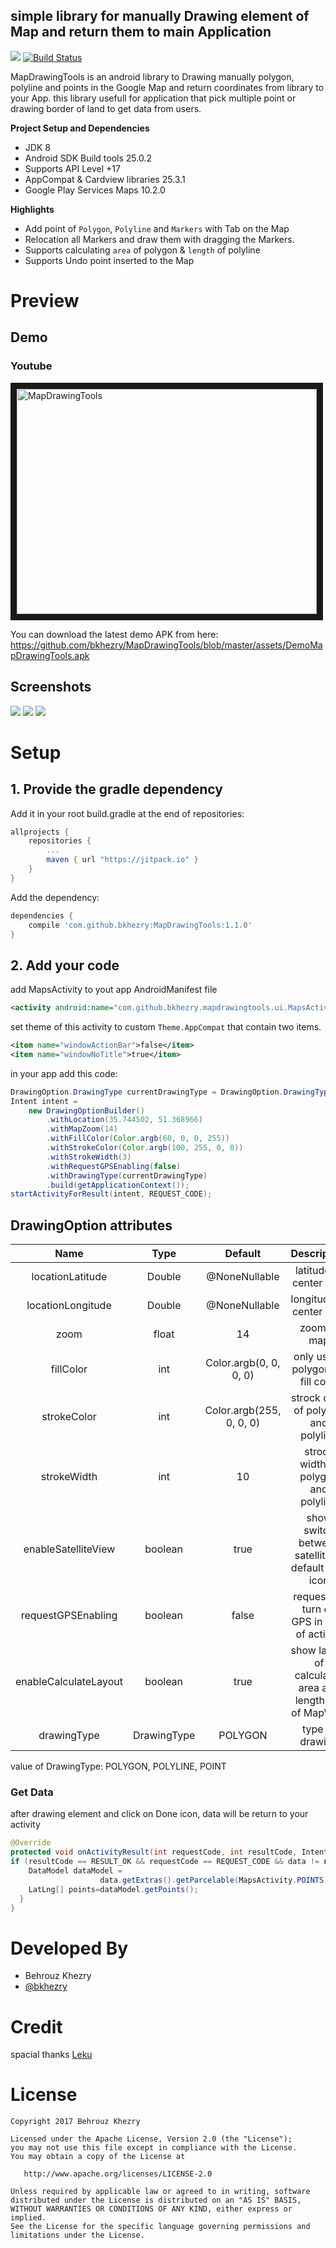 ## simple library for manually Drawing element of Map and return them to main Application

[![](https://jitpack.io/v/bkhezry/MapDrawingTools.svg)](https://jitpack.io/#bkhezry/MapDrawingTools)
[![Build Status](https://travis-ci.org/bkhezry/MapDrawingTools.svg?branch=master)](https://travis-ci.org/bkhezry/MapDrawingTools)

MapDrawingTools is an android library to Drawing manually polygon, polyline and points in the Google Map and return coordinates from library to your App. this library usefull for application that pick multiple point or drawing border of land to get data from users.

**Project Setup and Dependencies**
- JDK 8
- Android SDK Build tools 25.0.2
- Supports API Level +17
- AppCompat & Cardview libraries 25.3.1
- Google Play Services Maps 10.2.0

**Highlights**
- Add point of `Polygon`, `Polyline` and `Markers` with Tab on the Map
- Relocation all Markers and draw them with dragging the Markers.
- Supports calculating `area` of polygon & `length` of polyline
- Supports Undo point inserted to the Map

# Preview
## Demo
### Youtube
<a href="http://www.youtube.com/watch?feature=player_embedded&v=r0vnjlv77F4
" target="_blank"><img src="http://img.youtube.com/vi/r0vnjlv77F4/0.jpg" 
alt="MapDrawingTools" width="480" height="360" border="10" /></a>

You can download the latest demo APK from here: https://github.com/bkhezry/MapDrawingTools/blob/master/assets/DemoMapDrawingTools.apk

## Screenshots
<img src="assets/screenshot_1.png" />
<img src="assets/screenshot_2.png" />
<img src="assets/screenshot_3.png" />

# Setup
## 1. Provide the gradle dependency
Add it in your root build.gradle at the end of repositories:
```gradle
allprojects {
	repositories {
		...
		maven { url "https://jitpack.io" }
	}
}
```
Add the dependency:
```gradle
dependencies {
	compile 'com.github.bkhezry:MapDrawingTools:1.1.0'
}
```

## 2. Add your code
add MapsActivity to yout app AndroidManifest file
```xml
<activity android:name="com.github.bkhezry.mapdrawingtools.ui.MapsActivity" />
```
set theme of this activity to custom `Theme.AppCompat` that contain two items.
```xml
<item name="windowActionBar">false</item>
<item name="windowNoTitle">true</item>
```
in your app add this code:
```java
DrawingOption.DrawingType currentDrawingType = DrawingOption.DrawingType.POLYGON;
Intent intent =
	new DrawingOptionBuilder()
		.withLocation(35.744502, 51.368966)
		.withMapZoom(14)
		.withFillColor(Color.argb(60, 0, 0, 255))
		.withStrokeColor(Color.argb(100, 255, 0, 0))
		.withStrokeWidth(3)
		.withRequestGPSEnabling(false)
		.withDrawingType(currentDrawingType)
		.build(getApplicationContext());
startActivityForResult(intent, REQUEST_CODE);
 ```
 ## DrawingOption attributes

| Name | Type | Default | Description |
|:----:|:----:|:-------:|:-----------:|
|locationLatitude|Double|@NoneNullable| latitude of center map |
|locationLongitude|Double|@NoneNullable| longitude of center map |
|zoom|float|14| zoom of map|
|fillColor|int|Color.argb(0, 0, 0, 0)|only use in polygon for fill color|
|strokeColor|int|Color.argb(255, 0, 0, 0)|strock color of polygon and polyline|
|strokeWidth|int|10|strock width of polygon and polyline|
|enableSatelliteView|boolean|true|show switch between satellite or default map icon|
|requestGPSEnabling|boolean|false|request for turn on GPS in start of activity|
|enableCalculateLayout|boolean|true|show layout of calculated area and length top of MapView|
|drawingType|DrawingType|POLYGON|type of drawing|

 value of DrawingType: POLYGON, POLYLINE, POINT
 
### Get Data
after drawing element and click on Done icon, data will be return to your activity
```java 
@Override
protected void onActivityResult(int requestCode, int resultCode, Intent data) {
if (resultCode == RESULT_OK && requestCode == REQUEST_CODE && data != null) {
	DataModel dataModel =
                    data.getExtras().getParcelable(MapsActivity.POINTS);
	LatLng[] points=dataModel.getPoints();
  }
}
```
# Developed By

* Behrouz Khezry
 * [@bkhezry](https://twitter.com/bkhezry) 

# Credit
spacial thanks [Leku](https://github.com/SchibstedSpain/Leku/)

# License

    Copyright 2017 Behrouz Khezry

    Licensed under the Apache License, Version 2.0 (the "License");
    you may not use this file except in compliance with the License.
    You may obtain a copy of the License at

       http://www.apache.org/licenses/LICENSE-2.0

    Unless required by applicable law or agreed to in writing, software
    distributed under the License is distributed on an "AS IS" BASIS,
    WITHOUT WARRANTIES OR CONDITIONS OF ANY KIND, either express or implied.
    See the License for the specific language governing permissions and
    limitations under the License.
